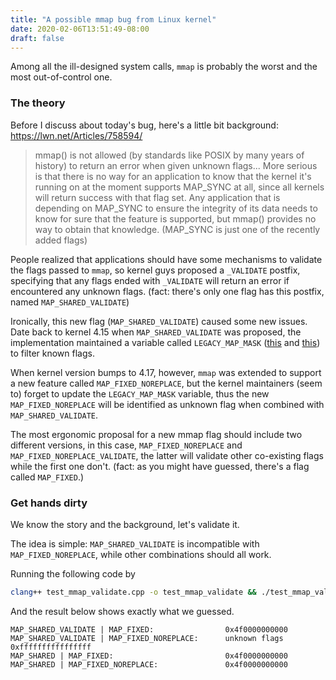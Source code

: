 ```yaml
---
title: "A possible mmap bug from Linux kernel"
date: 2020-02-06T13:51:49-08:00
draft: false 
---
```


Among all the ill-designed system calls, `mmap` is probably the worst and the most out-of-control one.

### The theory

Before I discuss about today's bug, here's a little bit background: https://lwn.net/Articles/758594/

> mmap() is not allowed (by standards like POSIX by many years of history) to return an error when given unknown flags... More serious is that there is no way for an application to know that the kernel it's running on at the moment supports MAP_SYNC at all, since all kernels will return success with that flag set. Any application that is depending on MAP_SYNC to ensure the integrity of its data needs to know for sure that the feature is supported, but mmap() provides no way to obtain that knowledge. (MAP_SYNC is just one of the recently added flags) 

People realized that applications should have some mechanisms to validate the flags passed to `mmap`, 
so kernel guys proposed a `_VALIDATE` postfix, specifying that any flags ended with `_VALIDATE` will return an error if encountered any unknown flags. (fact: there's only one flag has this postfix, named `MAP_SHARED_VALIDATE`)

Ironically, this new flag (`MAP_SHARED_VALIDATE`) caused some new issues.
Date back to kernel 4.15 when `MAP_SHARED_VALIDATE` was proposed, the implementation maintained a variable called `LEGACY_MAP_MASK` ([this](https://github.com/torvalds/linux/blob/master/include/linux/mman.h#L35) and [this](https://github.com/torvalds/linux/blob/master/mm/mmap.c#L1450)) to filter known flags.

When kernel version bumps to 4.17, however, `mmap` was extended to support a new feature called `MAP_FIXED_NOREPLACE`, but the kernel maintainers (seem to) forget to update the `LEGACY_MAP_MASK` variable, thus the new `MAP_FIXED_NOREPLACE` will be identified as unknown flag when combined with `MAP_SHARED_VALIDATE`.

The most ergonomic proposal for a new mmap flag should include two different versions, in this case,
`MAP_FIXED_NOREPLACE` and `MAP_FIXED_NOREPLACE_VALIDATE`, the latter will validate other co-existing flags while the first one don't. (fact: as you might have guessed, there's a flag called `MAP_FIXED`.)


### Get hands dirty

We know the story and the background, let's validate it. 

The idea is simple: `MAP_SHARED_VALIDATE` is incompatible with `MAP_FIXED_NOREPLACE`, while other combinations should all work.

Running the following code by

```bash
clang++ test_mmap_validate.cpp -o test_mmap_validate && ./test_mmap_validate
```

And the result below shows exactly what we guessed.
```
MAP_SHARED_VALIDATE | MAP_FIXED:                0x4f0000000000
MAP_SHARED_VALIDATE | MAP_FIXED_NOREPLACE:      unknown flags    0xffffffffffffffff
MAP_SHARED | MAP_FIXED:                         0x4f0000000000
MAP_SHARED | MAP_FIXED_NOREPLACE:               0x4f0000000000
```


<script src="https://gist.github.com/XiangpengHao/2557d54dd609cc351d1a76842cfd4d2c.js"></script>


